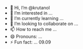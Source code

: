 - 👋 Hi, I’m @krutanol
- 👀 I’m interested in ...
- 🌱 I’m currently learning ...
- 💞️ I’m looking to collaborate on ...
- 📫 How to reach me ...
- 😄 Pronouns: ...
- ⚡ Fun fact: ...
  09.09
<!---
krutanol/krutanol is a ✨ special ✨ repository because its `README.md` (this file) appears on your GitHub profile.
You can click the Preview link to take a look at your changes.
--->
